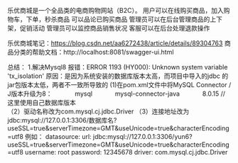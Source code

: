 乐优商城是一个全品类的电商购物网站（B2C）。
用户可以在线购买商品，加入购物车，下单，秒杀商品
可以品论已购买商品
管理员可以在后台管理商品的上下架，促销活动
管理员可以监控商品销售状况
客服可以在后台处理退款操作

乐优商城笔记：https://blog.csdn.net/aa6272438/article/details/89304763
商品分类的帮助文档：http://localhost:8081/swagger-ui.html

总结：
1.解决Mysql8 报错：ERROR 1193 (HY000): Unknown system variable 'tx_isolation'
    原因：是因为系统安装的数据库版本太高，而项目中导入的jdbc 的jar包版本太低，两者不一致所导致的
    (1)在pom.xml文件中将MySQL Connector / J版本升级为8：
       <!-- MySQL Connector / J是MySQL的官方JDBC驱动程序。 -->
       <dependency>
                   <groupId>mysql</groupId>
                   <artifactId>mysql-connector-java</artifactId>
                   <version>8.0.15</version> //这里使用自己数据库版本   
       </dependency>
       （2）驱动名称改为com.mysql.cj.jdbc.Driver
       （3）连接地址改为jdbc:mysql://127.0.0.1:3306/数据库名?useSSL=true&serverTimezone=GMT&useUnicode=true&characterEncoding=utf8
       例如：
              datasource:
                url: jdbc:mysql://127.0.0.1:3306/yun6?useSSL=true&serverTimezone=GMT&useUnicode=true&characterEncoding=utf8
                username: root
                password: 12345678
                driver: com.mysql.cj.jdbc.Driver
       


